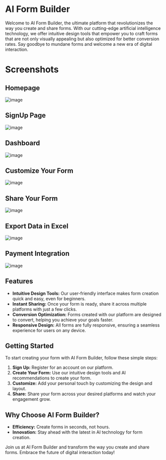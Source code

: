 # AI Form Builder

Welcome to AI Form Builder, the ultimate platform that revolutionizes the way you create and share forms. With our cutting-edge artificial intelligence technology, we offer intuitive design tools that empower you to craft forms that are not only visually appealing but also optimized for better conversion rates. Say goodbye to mundane forms and welcome a new era of digital interaction.

# Screenshots

## Homepage 
![image](https://github.com/irfan-iiitr/Form-Wizard-AI/assets/123577873/c8af56e9-1562-4d6c-89a8-aba289ba1192)

## SignUp Page
![image](https://github.com/irfan-iiitr/Form-Wizard-AI/assets/123577873/96673c48-01be-4d11-89e8-2d54a88d82fc)

## Dashboard
![image](https://github.com/irfan-iiitr/Form-Wizard-AI/assets/123577873/233f3997-40e7-4854-a16e-89799ba13901)

## Customize Your Form
![image](https://github.com/irfan-iiitr/Form-Wizard-AI/assets/123577873/b48e81af-17b7-4342-913e-e6bf93fa69c2)

## Share Your Form
![image](https://github.com/irfan-iiitr/Form-Wizard-AI/assets/123577873/b49b5c3f-ede4-48a0-984d-8eb46c23109a)

## Export Data in Excel
![image](https://github.com/irfan-iiitr/Form-Wizard-AI/assets/123577873/921b1a31-bcdb-4286-97ed-40e2bc29978d)

## Payment Integration
![image](https://github.com/irfan-iiitr/Form-Wizard-AI/assets/123577873/677e758a-e258-4d8d-bfb7-4649b2d73ea2)


## Features

- **Intuitive Design Tools:** Our user-friendly interface makes form creation quick and easy, even for beginners.
- **Instant Sharing:** Once your form is ready, share it across multiple platforms with just a few clicks.
- **Conversion Optimization:** Forms created with our platform are designed to convert, helping you achieve your goals faster.
- **Responsive Design:** All forms are fully responsive, ensuring a seamless experience for users on any device.

## Getting Started

To start creating your form with AI Form Builder, follow these simple steps:

1. **Sign Up:** Register for an account on our platform.
2. **Create Your Form:** Use our intuitive design tools and AI recommendations to create your form.
3. **Customize:** Add your personal touch by customizing the design and layout.
4. **Share:** Share your form across your desired platforms and watch your engagement grow.

## Why Choose AI Form Builder?

- **Efficiency:** Create forms in seconds, not hours.
- **Innovation:** Stay ahead with the latest in AI technology for form creation.


Join us at AI Form Builder and transform the way you create and share forms. Embrace the future of digital interaction today!
